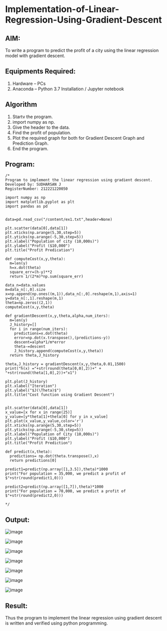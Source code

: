 # Implementation-of-Linear-Regression-Using-Gradient-Descent

## AIM:
To write a program to predict the profit of a city using the linear regression model with gradient descent.

## Equipments Required:
1. Hardware – PCs
2. Anaconda – Python 3.7 Installation / Jupyter notebook

## Algorithm
1. Startv the program.
2. import numpy as np.
3. Give the header to the data.
4. Find the profit of population.
5. Plot the required graph for both for Gradient Descent Graph and Prediction Graph.
6. End the program.

## Program:
```
/*
Program to implement the linear regression using gradient descent.
Developed by: SUDHARSAN J 
RegisterNumber: 212221220050

import numpy as np
import matplotlib.pyplot as plt
import pandas as pd


data=pd.read_csv("/content/ex1.txt",header=None)

plt.scatter(data[0],data[1])
plt.xticks(np.arange(5,30,step=5))
plt.yticks(np.arange(-5,30,step=5))
plt.xlabel("Population of city (10,000s)")
plt.ylabel("Profit ($10,000")
plt.title("Profit Predication")

def computeCost(x,y,theta):
  m=len(y)
  h=x.dot(theta)
  square_err=(h-y)**2
  return 1/(2*m)*np.sum(square_err)
  
data_n=data.values
m=data_n[:,0].size
x=np.append(np.ones((m,1)),data_n[:,0].reshape(m,1),axis=1)
y=data_n[:,1].reshape(m,1)
theta=np.zeros((2,1))
computeCost(x,y,theta)

def gradientDescent(x,y,theta,alpha,num_iters):
  m=len(y)
  J_history=[]
  for i in range(num_iters):
    predictions=x.dot(theta)
    error=np.dot(x.transpose(),(predictions-y))
    descent=alpha*1/m*error
    theta-=descent
    J_history.append(computeCost(x,y,theta))
  return theta,J_history
  
theta,J_history = gradientDescent(x,y,theta,0.01,1500)
print("h(x) ="+str(round(theta[0,0],2))+" + "+str(round(theta[1,0],2))+"x1")

plt.plot(J_history)
plt.xlabel("Iteration")
plt.ylabel("$J(\Theta)$")
plt.title("Cost function using Gradient Descent")


plt.scatter(data[0],data[1])
x_value=[x for x in range(25)]
y_value=[y*theta[1]+theta[0] for y in x_value]
plt.plot(x_value,y_value,color='r')
plt.xticks(np.arange(5,30,step=5))
plt.yticks(np.arange(-5,30,step=5))
plt.xlabel("Population of City (10,000s)")
plt.ylabel("Profit ($10,000")
plt.title("Profit Prediction")

def predict(x,theta):
  predictions= np.dot(theta.transpose(),x)
  return predictions[0]
  
predict1=predict(np.array([1,3.5]),theta)*1000
print("For population = 35,000, we predict a profit of $"+str(round(predict1,0)))

predict2=predict(np.array([1,7]),theta)*1000
print("For population = 70,000, we predict a profit of $"+str(round(predict2,0)))

*/
```

## Output:
![image](https://user-images.githubusercontent.com/119389139/230386308-e04bfb79-b231-453b-953e-e45512f79148.png)

![image](https://user-images.githubusercontent.com/119389139/230386410-d4ccb116-c4d8-4c4b-b348-f5ccba787338.png)

![image](https://user-images.githubusercontent.com/119389139/230386510-63de0d84-f31d-4a1c-a9fd-4972f86cf64e.png)

![image](https://user-images.githubusercontent.com/119389139/230386833-3d102068-46b6-479f-83c7-cb87f732526e.png)

![image](https://user-images.githubusercontent.com/119389139/230389941-e78316c2-0ef7-40aa-8a98-036822924a2b.png)

![image](https://user-images.githubusercontent.com/119389139/230390024-44c07657-bcc7-42d7-a710-b70cc6d5917b.png)

![image](https://user-images.githubusercontent.com/119389139/230390104-41a9a384-10fe-4380-ba90-3d133ea40167.png)



## Result:
Thus the program to implement the linear regression using gradient descent is written and verified using python programming.
